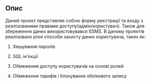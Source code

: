 ## Опис
  Даний проект представляє собою форму реєстрації та входу з реалізованими правами доступу(адмін/користувач). Також для збереження даних використовувався SSMS.
  В даному проектів реалізовано різні способи захисту даних користувача, таких як: 

  <ol>
    <li>
      <p>Хешування паролів</p>
    </li>
    <li>
      <p>SQL ін'єкції</p>
    </li>
    <li><p>Обмеження доступу користувачів на основі ролей</p></li>
    <li><p>Обмеження тарифів і блокування облікового запису</p></li>
  </ol>

  
